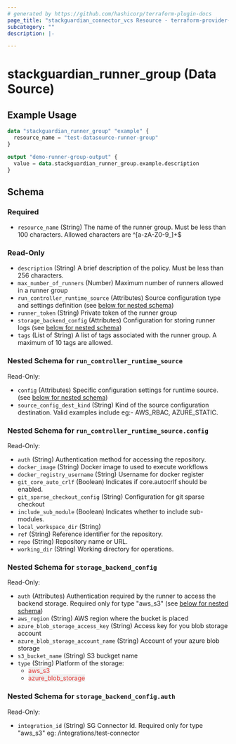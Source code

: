 ```yaml
---
# generated by https://github.com/hashicorp/terraform-plugin-docs
page_title: "stackguardian_connector_vcs Resource - terraform-provider-stackguardian"
subcategory: ""
description: |-

---
```


# stackguardian_runner_group (Data Source)

## Example Usage

```terraform
data "stackguardian_runner_group" "example" {
  resource_name = "test-datasource-runner-group"
}

output "demo-runner-group-output" {
  value = data.stackguardian_runner_group.example.description
}
```

<!-- schema generated by tfplugindocs -->
## Schema

### Required

- `resource_name` (String) The name of the runner group. Must be less than 100 characters. Allowed characters are ^[a-zA-Z0-9_]+$

### Read-Only

- `description` (String) A brief description of the policy. Must be less than 256 characters.
- `max_number_of_runners` (Number) Maximum number of runners allowed in a runner group
- `run_controller_runtime_source` (Attributes) Source configuration type and settings definition (see [below for nested schema](#nestedatt--run_controller_runtime_source))
- `runner_token` (String) Private token of the runner group
- `storage_backend_config` (Attributes) Configuration for storing runner logs (see [below for nested schema](#nestedatt--storage_backend_config))
- `tags` (List of String) A list of tags associated with the runner group. A maximum of 10 tags are allowed.

<a id="nestedatt--run_controller_runtime_source"></a>
### Nested Schema for `run_controller_runtime_source`

Read-Only:

- `config` (Attributes) Specific configuration settings for runtime source. (see [below for nested schema](#nestedatt--run_controller_runtime_source--config))
- `source_config_dest_kind` (String) Kind of the source configuration destination. Valid examples include eg:- AWS_RBAC, AZURE_STATIC.

<a id="nestedatt--run_controller_runtime_source--config"></a>
### Nested Schema for `run_controller_runtime_source.config`

Read-Only:

- `auth` (String) Authentication method for accessing the repository.
- `docker_image` (String) Docker image to used to execute workflows
- `docker_registry_username` (String) Username for docker register
- `git_core_auto_crlf` (Boolean) Indicates if core.autocrlf should be enabled.
- `git_sparse_checkout_config` (String) Configuration for git sparse checkout
- `include_sub_module` (Boolean) Indicates whether to include sub-modules.
- `local_workspace_dir` (String)
- `ref` (String) Reference identifier for the repository.
- `repo` (String) Repository name or URL.
- `working_dir` (String) Working directory for operations.



<a id="nestedatt--storage_backend_config"></a>
### Nested Schema for `storage_backend_config`

Read-Only:

- `auth` (Attributes) Authentication required by the runner to access the backend storage. Required only for type "aws_s3" (see [below for nested schema](#nestedatt--storage_backend_config--auth))
- `aws_region` (String) AWS region where the bucket is placed
- `azure_blob_storage_access_key` (String) Access key for you blob storage account
- `azure_blob_storage_account_name` (String) Account of your azure blob storage
- `s3_bucket_name` (String) S3 buckget name
- `type` (String) Platform of the storage:
	- <span style="background-color: #eff0f0; color: #e53835;">aws_s3</span>
	- <span style="background-color: #eff0f0; color: #e53835;">azure_blob_storage</span>

<a id="nestedatt--storage_backend_config--auth"></a>
### Nested Schema for `storage_backend_config.auth`

Read-Only:

- `integration_id` (String) SG Connector Id. Required only for type "aws_s3" eg: /integrations/test-connector



